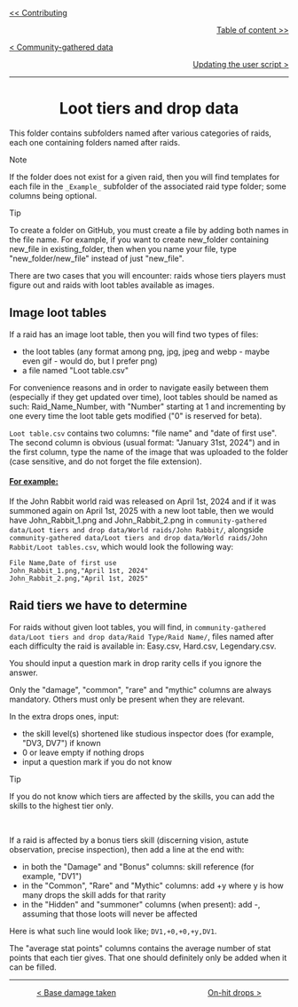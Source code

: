 <div align="left">
  
  [<< Contributing](/CONTRIBUTING.md)
  
</div>

<div align="right">
  
  [Table of content >>](table-of-content.md)
  
</div>

<div align="left">
  
  [< Community-gathered data](community-gathered-data.md)
  
</div>

<div align="right">

  [Updating the user script >](updating-user-script.md)
  
</div>

<hr>

<div align="center">

# Loot tiers and drop data

</div>

This folder contains subfolders named after various categories of raids, each one containing folders named after raids.<br>

> [!Note]
> If the folder does not exist for a given raid, then you will find templates for each file in the `_Example_` subfolder of the associated raid type folder; some columns being optional.

> [!Tip]
> To create a folder on GitHub, you must create a file by adding both names in the file name. For example, if you want to create new_folder containing new_file in existing_folder, then when you name your file, type "new_folder/new_file" instead of just "new_file".

There are two cases that you will encounter: raids whose tiers players must figure out and raids with loot tables available as images.

## Image loot tables

If a raid has an image loot table, then you will find two types of files:
* the loot tables (any format among png, jpg, jpeg and webp - maybe even gif - would do, but I prefer png)
* a file named "Loot table.csv"

For convenience reasons and in order to navigate easily between them (especially if they get updated over time), loot tables should be named as such: Raid_Name_Number, with "Number" starting at 1 and incrementing by one every time the loot table gets modified ("0" is reserved for beta).<br>

`Loot table.csv` contains two columns: "file name" and "date of first use". The second column is obvious (usual format: "January 31st, 2024") and in the first column, type the name of the image that was uploaded to the folder (case sensitive, and do not forget the file extension).<br>

#### <ins>For example:</ins> 
If the John Rabbit world raid was released on April 1st, 2024 and if it was summoned again on April 1st, 2025 with a new loot table, then we would have John_Rabbit_1.png and John_Rabbit_2.png in `community-gathered data/Loot tiers and drop data/World raids/John Rabbit/`, alongside `community-gathered data/Loot tiers and drop data/World raids/John Rabbit/Loot tables.csv`, which would look the following way: 
```
File Name,Date of first use
John_Rabbit_1.png,"April 1st, 2024"
John_Rabbit_2.png,"April 1st, 2025"
```

## Raid tiers we have to determine

For raids without given loot tables, you will find, in `community-gathered data/Loot tiers and drop data/Raid Type/Raid Name/`, files named after each difficulty the raid is available in: Easy.csv, Hard.csv, Legendary.csv.<br>

You should input a question mark in drop rarity cells if you ignore the answer.<br>

Only the "damage", "common", "rare" and "mythic" columns are always mandatory. Others must only be present when they are relevant.<br>

In the extra drops ones, input:
* the skill level(s) shortened like studious inspector does (for example, "DV3, DV7") if known
* 0 or leave empty if nothing drops
* input a question mark if you do not know

> [!Tip]
> If you do not know which tiers are affected by the skills, you can add the skills to the highest tier only.

<br>
  
If a raid is affected by a bonus tiers skill (discerning vision, astute observation, precise inspection), then add a line at the end with:
* in both the "Damage" and "Bonus" columns: skill reference (for example, "DV1")
* in the "Common", "Rare" and "Mythic" columns: add +y where y is how many drops the skill adds for that rarity
* in the "Hidden" and "summoner" columns (when present): add -, assuming that those loots will never be affected
  
Here is what such line would look like; `DV1,+0,+0,+y,DV1`.<br>

The "average stat points" columns contains the average number of stat points that each tier gives. That one should definitely only be added when it can be filled.

<hr>

<div align="center">
  
  [< Base damage taken](base-damage-taken-folder.md) $~~~~~~~~~~~~~~~~~~~~~~~~~~~~~~~~~~~~~~~~$ [On-hit drops >](on-hit-drops-folder.md)
  
</div>
